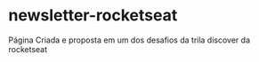 # newsletter-rocketseat
Página Criada e proposta em um dos desafios da trila discover da rocketseat
